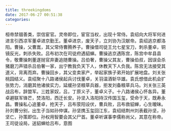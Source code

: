 ```yaml
---
title: threekingdoms
date: 2017-06-27 00:51:38
categories: 
---
```


桓帝禁锢善类，崇信宦官。灵帝即位，宦官当权，出现十常侍。袁绍向大将军何进进言引西凉军董卓进京勤王。董卓进京，废天子，立刘协为汉献帝。袁绍逃京都洛阳。曹操，父曹嵩，其父常侍曹腾养子。曹操借司徒王允七星宝刀，刺杀董卓，铜镜反光，刺杀失败。吕布初次在司徒府遇貂蝉。曹操逃京遇陈宫，陈宫中牟县县令，敬曹操刺董遂抛官弃妻追随曹操。吕伯奢，曹操父其友，曹操伯叔，因误会杀猪磨刀声错杀吕伯奢一家，出宁教我负天下人，休教天下人负我。陈宫无法接受其道义，背离而弃。曹操回乡，其父变卖家产，举起家族子弟开始扩展地盘。刘关张桃园结义。袁绍聚十八路诸侯起兵讨伐董卓，关羽温酒斩华雄。袁氏想借此机会扩张势力，消磨其他诸侯实力，延缓孙坚粮草兵器，拒发刘备粮草兵马。刘关张三英战吕布，辞盟军。三姓家奴，吕，丁原义子，董卓义子。十八路诸侯心怀各异。董卓避联军锋芒，焚洛阳，西迁长安。孙坚入洛阳持汉传国玉玺，受命于天，既寿永昌。曹操私心追董卓，抢天子，吕布荥阳设伏，曹兵败，吕布救貂蝉，心生暧昧。孙刘曹分别，出生子当如孙仲谋。孙坚携玉玺回江东，袁绍结荆州刘表截孙坚，孙坚亡，孙策即位。孙权用智要会其父尸首。董卓听谋事李儒称尚父，其意在称帝。王司徒设局，送貂蝉给吕布，意图